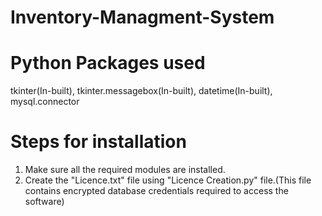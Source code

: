 # Inventory-Managment-System

# Python Packages used
tkinter(In-built),
tkinter.messagebox(In-built),
datetime(In-built),
mysql.connector

# Steps for installation
1. Make sure all the required modules are installed.
2. Create the "Licence.txt" file using "Licence Creation.py" file.(This file contains encrypted database credentials required to access the software)
